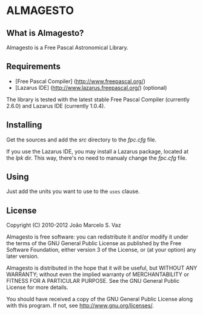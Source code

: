 # ALMAGESTO

## What is Almagesto?

Almagesto is a Free Pascal Astronomical Library.

## Requirements

- [Free Pascal Compiler] (http://www.freepascal.org/)
- [Lazarus IDE] (http://www.lazarus.freepascal.org/) (optional)

The library is tested with the latest stable Free Pascal Compiler (currently 2.6.0) and Lazarus IDE (currently 1.0.4).

## Installing

Get the sources and add the _src_ directory to the _fpc.cfg_ file.

If you use the Lazarus IDE, you may install a Lazarus package, located at the _lpk_ dir. This way, there's no need to manualy change the _fpc.cfg_ file.

## Using

Just add the units you want to use to the `uses` clause.

## License

Copyright (C) 2010-2012 João Marcelo S. Vaz

Almagesto is free software: you can redistribute it and/or modify it under the terms of the GNU General Public License as published by the Free Software Foundation, either version 3 of the License, or (at your option) any later version.

Almagesto is distributed in the hope that it will be useful, but WITHOUT ANY WARRANTY; without even the implied warranty of MERCHANTABILITY or FITNESS FOR A PARTICULAR PURPOSE. See the GNU General Public License for more details.

You should have received a copy of the GNU General Public License along with this program.  If not, see [<http://www.gnu.org/licenses/>](http://www.gnu.org/licenses/).


